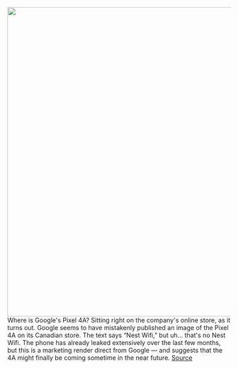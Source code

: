 <img src='https://cdn.vox-cdn.com/thumbor/6j_8of7BRfpV-Ysj0fm-FxpF5GI=/0x0:1706x1142/1200x800/filters:focal(717x435:989x707)/cdn.vox-cdn.com/uploads/chorus_image/image/67050187/Screen_Shot_2020_07_13_at_10.52.32_AM.0.png' width='700px' /><br/>
Where is Google's Pixel 4A? Sitting right on the company's online store, as it turns out. Google seems to have mistakenly published an image of the Pixel 4A on its Canadian store. The text says “Nest Wifi,” but uh... that's no Nest Wifi. The phone has already leaked extensively over the last few months, but this is a marketing render direct from Google — and suggests that the 4A might finally be coming sometime in the near future.
<a href='https://www.theverge.com/2020/7/13/21322656/google-pixel-4a-official-photo-leak-store'> Source <a/>